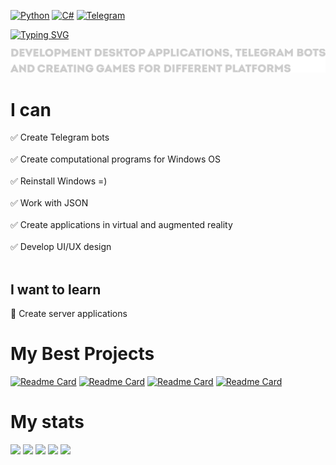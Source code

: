 [![Python](https://img.shields.io/badge/python-3670A0?style=for-the-badge&logo=python&logoColor=ffdd54)](https://github.com/MichurinDev?tab=repositories&q=&type=&language=python&sort=)
[![C#](https://img.shields.io/badge/c%23-%23239120.svg?style=for-the-badge&logo=c-sharp&logoColor=white)](https://github.com/MichurinDev?tab=repositories&q=&type=&language=c%23&sort=)
[![Telegram](https://img.shields.io/badge/Telegram-2CA5E0?style=for-the-badge&logo=telegram&logoColor=white)](https://t.me/michurin_offic)

[![Typing SVG](https://readme-typing-svg.herokuapp.com?font=Fira+Code&pause=1000&width=435&lines=Projects+develop+our+world;Further+more)](https://vk.com/michurinak_official)

<!-- <h1>Hi there, I'm <a href="https://github.com/MichurinDev" target="_blank">Andrey</a> 
<img src="https://github.com/blackcater/blackcater/raw/main/images/Hi.gif" height="32"/></h1> -->

<!-- <h2 align="center">
  <a href="https://github.com/stars/MichurinDev/lists/my-teams-project">
    Projects with my teams
  </a>
</h2> -->

<a href="https://github.com/MichurinDev"><img src="/prof.png"></a>

# I can
:white_check_mark: Create Telegram bots<br><br>
:white_check_mark: Create computational programs for Windows OS<br><br>
:white_check_mark: Reinstall Windows =)<br><br>
:white_check_mark: Work with JSON<br><br>
:white_check_mark: Create applications in virtual and augmented reality<br><br>
:white_check_mark: Develop UI/UX design<br><br>

## I want to learn
:black_square_button: Create server applications

# My Best Projects
[![Readme Card](https://github-readme-stats.vercel.app/api/pin/?username=VARkit&repo=SkiingSimulator)](https://github.com/VARkit/SkiingSimulator)
[![Readme Card](https://github-readme-stats.vercel.app/api/pin/?username=kenyako&repo=NEOfighter)](https://github.com/kenyako/NEOfighter)
[![Readme Card](https://github-readme-stats.vercel.app/api/pin/?username=MichurinDev&repo=CryptoPass)](https://github.com/MichurinDev/CryptoPass)
[![Readme Card](https://github-readme-stats.vercel.app/api/pin/?username=MichurinDev&repo=Monument-Info)](https://github.com/MichurinDev/Monument-Info)

# My stats
[![](https://github-profile-summary-cards.vercel.app/api/cards/profile-details?username=MichurinDev&theme=tokyonight)](https://github.com/MichurinDev)
[![](https://github-profile-summary-cards.vercel.app/api/cards/most-commit-language?username=MichurinDev&theme=tokyonight)](https://github.com/MichurinDev)
[![](https://github-profile-summary-cards.vercel.app/api/cards/repos-per-language?username=MichurinDev&theme=tokyonight)](https://github.com/MichurinDev)
[![](https://github-profile-summary-cards.vercel.app/api/cards/stats?username=MichurinDev&theme=tokyonight)](https://github.com/MichurinDev)
[![](https://github-profile-summary-cards.vercel.app/api/cards/productive-time?username=MichurinDev&theme=tokyonight)](https://github.com/MichurinDev)
